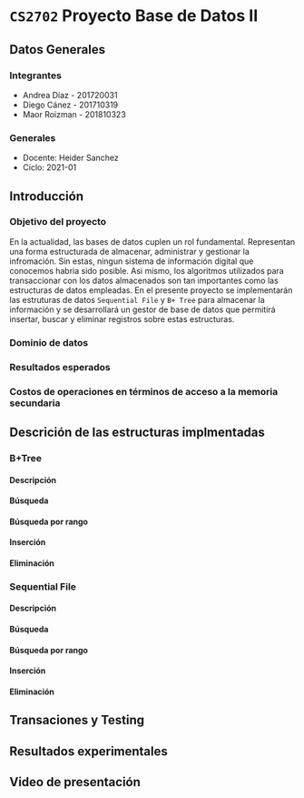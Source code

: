 # `CS2702` Proyecto Base de Datos II

## Datos Generales
### Integrantes
- Andrea Díaz - 201720031
- Diego Cánez - 201710319
- Maor Roizman - 201810323

### Generales
- Docente: Heider Sanchez
- Ciclo: 2021-01

## Introducción
### Objetivo del proyecto
En la actualidad, las bases de datos cuplen un rol fundamental. Representan una forma estructurada de almacenar, administrar y gestionar la infromación. Sin estas, ningun sistema de información digital que conocemos habria sido posible. Asi mismo, los algoritmos utilizados para transaccionar con los datos almacenados son tan importantes como las estructuras de datos empleadas. En el presente proyecto se implementarán las estruturas de datos `Sequential File` y `B+ Tree` para almacenar la información y se desarrollará un gestor de base de datos que permitirá insertar, buscar y eliminar registros sobre estas estructuras. 


### Dominio de datos


### Resultados esperados

### Costos de operaciones en términos de acceso a la memoria secundaria

## Descrición de las estructuras implmentadas

### B+Tree
#### Descripción
#### Búsqueda
#### Búsqueda por rango
#### Inserción
#### Eliminación

### Sequential File
#### Descripción
#### Búsqueda
#### Búsqueda por rango
#### Inserción
#### Eliminación

## Transaciones y Testing
## Resultados experimentales

## Video de presentación
